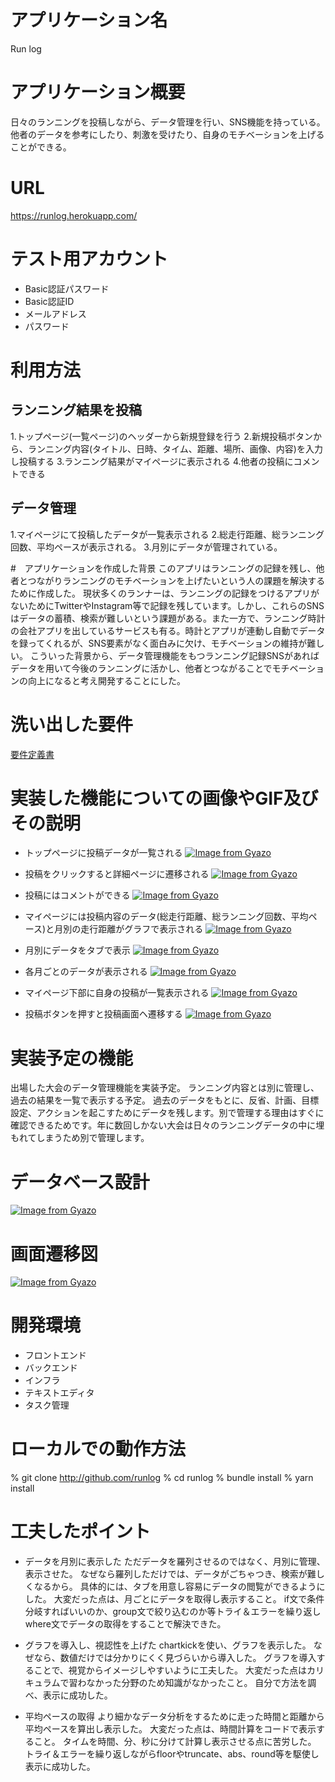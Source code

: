 
# アプリケーション名
Run log

# アプリケーション概要
日々のランニングを投稿しながら、データ管理を行い、SNS機能を持っている。
他者のデータを参考にしたり、刺激を受けたり、自身のモチベーションを上げることができる。

# URL
https://runlog.herokuapp.com/
# テスト用アカウント
* Basic認証パスワード
* Basic認証ID
* メールアドレス
* パスワード
# 利用方法

## ランニング結果を投稿
1.トップページ(一覧ページ)のヘッダーから新規登録を行う
2.新規投稿ボタンから、ランニング内容(タイトル、日時、タイム、距離、場所、画像、内容)を入力し投稿する
3.ランニング結果がマイページに表示される
4.他者の投稿にコメントできる

## データ管理
1.マイページにて投稿したデータが一覧表示される
2.総走行距離、総ランニング回数、平均ペースが表示される。
3.月別にデータが管理されている。

#　アプリケーションを作成した背景
このアプリはランニングの記録を残し、他者とつながりランニングのモチベーションを上げたいという人の課題を解決するために作成した。
現状多くのランナーは、ランニングの記録をつけるアプリがないためにTwitterやInstagram等で記録を残しています。しかし、これらのSNSはデータの蓄積、検索が難しいという課題がある。また一方で、ランニング時計の会社アプリを出しているサービスも有る。時計とアプリが連動し自動でデータを録ってくれるが、SNS要素がなく面白みに欠け、モチベーションの維持が難しい。
こういった背景から、データ管理機能をもつランニング記録SNSがあればデータを用いて今後のランニングに活かし、他者とつながることでモチベーションの向上になると考え開発することにした。

# 洗い出した要件
[要件定義書](https://docs.google.com/spreadsheets/d/1k2exXUu1cAK9fVoHnMEpZ8oiJAPsyN3L83bhWjPSpH8/edit#gid=1142634503)

# 実装した機能についての画像やGIF及びその説明
* トップページに投稿データが一覧される
[![Image from Gyazo](https://i.gyazo.com/ec4439ba47280a6e7d87b89973bbf923.gif)](https://gyazo.com/ec4439ba47280a6e7d87b89973bbf923)

* 投稿をクリックすると詳細ページに遷移される
[![Image from Gyazo](https://i.gyazo.com/6be82122566cd4420ad106615a737e8b.gif)](https://gyazo.com/6be82122566cd4420ad106615a737e8b)

* 投稿にはコメントができる
[![Image from Gyazo](https://i.gyazo.com/2a49094db508b8593a933eccaab2f3a1.gif)](https://gyazo.com/2a49094db508b8593a933eccaab2f3a1)

* マイページには投稿内容のデータ(総走行距離、総ランニング回数、平均ペース)と月別の走行距離がグラフで表示される
[![Image from Gyazo](https://i.gyazo.com/cbb1f3d44ed21d1b41c1edfc4e41580b.gif)](https://gyazo.com/cbb1f3d44ed21d1b41c1edfc4e41580b)

* 月別にデータをタブで表示
[![Image from Gyazo](https://i.gyazo.com/a5ce3b687c82a6e697e50378a876a25b.gif)](https://gyazo.com/a5ce3b687c82a6e697e50378a876a25b)

* 各月ごとのデータが表示される
[![Image from Gyazo](https://i.gyazo.com/a7b1450d7c5061fbb74b6db1737a2cb3.gif)](https://gyazo.com/a7b1450d7c5061fbb74b6db1737a2cb3)
* マイページ下部に自身の投稿が一覧表示される
[![Image from Gyazo](https://i.gyazo.com/94cf6356cc70aaaedf3f8d66111a7cd6.gif)](https://gyazo.com/94cf6356cc70aaaedf3f8d66111a7cd6)
* 投稿ボタンを押すと投稿画面ヘ遷移する
[![Image from Gyazo](https://i.gyazo.com/8f99552118094d1f5bd27141941699d0.gif)](https://gyazo.com/8f99552118094d1f5bd27141941699d0)

# 実装予定の機能
出場した大会のデータ管理機能を実装予定。
ランニング内容とは別に管理し、過去の結果を一覧で表示する予定。
過去のデータをもとに、反省、計画、目標設定、アクションを起こすためにデータを残します。別で管理する理由はすぐに確認できるためです。年に数回しかない大会は日々のランニングデータの中に埋もれてしまうため別で管理します。

# データベース設計
[![Image from Gyazo](https://i.gyazo.com/2ea30a366dfc567ab16e74d982421aaf.png)](https://gyazo.com/2ea30a366dfc567ab16e74d982421aaf)

# 画面遷移図
[![Image from Gyazo](https://i.gyazo.com/2b5718e48df71dc148135231b282b55a.png)](https://gyazo.com/2b5718e48df71dc148135231b282b55a)

# 開発環境
* フロントエンド
* バックエンド
* インフラ
* テキストエディタ
* タスク管理

# ローカルでの動作方法
% git clone http://github.com/runlog
% cd runlog
% bundle install
% yarn install

# 工夫したポイント
* データを月別に表示した
ただデータを羅列させるのではなく、月別に管理、表示させた。
なぜなら羅列しただけでは、データがごちゃつき、検索が難しくなるから。
具体的には、タブを用意し容易にデータの閲覧ができるようにした。
大変だった点は、月ごとにデータを取得し表示すること。
if文で条件分岐すればいいのか、group文で絞り込むのか等トライ＆エラーを繰り返しwhere文でデータの取得をすることで解決できた。

* グラフを導入し、視認性を上げた
chartkickを使い、グラフを表示した。
なぜなら、数値だけでは分かりにくく見づらいから導入した。
グラフを導入することで、視覚からイメージしやすいように工夫した。
大変だった点はカリキュラムで習わなかった分野のため知識がなかったこと。
自分で方法を調べ、表示に成功した。

* 平均ペースの取得
より細かなデータ分析をするために走った時間と距離から平均ペースを算出し表示した。
大変だった点は、時間計算をコードで表示すること。
タイムを時間、分、秒に分けて計算し表示させる点に苦労した。
トライ＆エラーを繰り返しながらfloorやtruncate、abs、round等を駆使し表示に成功した。
